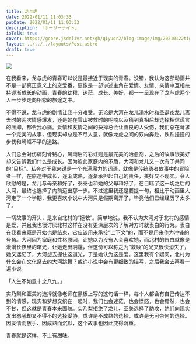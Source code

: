 ```yaml
---
title: 龙与虎
date: 2022/01/11 11:03:33
pubDate: 2022/01/11 11:03:33
description: 「ホーリーナイト」
isTalk: true
cover: https://gcore.jsdelivr.net/gh/qiyuor2/blog-image/img/20210122tiger.jpeg
layout: ../../../layouts/Post.astro
draft: true
---
```


![](https://gcore.jsdelivr.net/gh/qiyuor2/blog-image/img/20210122tiger.jpeg)

在我看来，龙与虎的青春可以说是最接近于现实的青春。没错，我认为这部动画并不是一部真正意义上的恋爱番，更像是一部讲述主角在爱情、友情、亲情中互相扶持逐渐成长的动画，青春的幼稚、迷茫、成长、美好，都一一呈现在了龙与虎两个人一步步走向相恋的旅途之中。

不得不说，龙与虎的剧情让我十分难受。无论是大河在龙儿溺水时和圣诞夜龙儿离去时的两次情感爆发，还是她在雪山被救时的呢喃以及猜到真相后却选择相信谎言的压抑，都令我心痛。爱情和友情之间的抉择总会让善良的人受伤，我们总在苛求一个完美的故事，但现实却总是不尽人意，就像龙虎之间的双向奔赴，跌跌撞撞的步伐和崎岖不平的道路。

人们总会对伤痛刻骨铭心，风雨后的彩虹则是最完美的治愈剂，之后的故事很美好却又告诉我们什么是成长。因为彼此家庭内的矛盾，大河和龙儿又一次有了共同的“目标”。私奔对于我来说是一个充满魔力的词语，就像是传统勇者故事中的冒险者一样，在旅途中成长，逐渐成熟，逐渐承担起自己的责任，美好又不现实。令人欣慰的是，龙儿与母亲和好了，泰泰也和她的父母和好了，在目睹了这一切之后的大河，最终也选择了向前迈出那一步。不过这里我还是要提一句，相比于动画里大河走了一个学期，我更喜欢小说中大河只是假期离开了，毕竟他们已经经历了太多了。

一切故事的开头，是来自北村的“拯救”。简单地说，我不认为大河对于北村的感情是爱，并且我也很讨厌北村这样在没有更深层次的了解对方时就表白的行为。表白在我看来既是开始也是结束，它应该用来承接“上下文”的，而不是用来作为冲锋的号角。大河因为家庭和性格原因，让她以为没有人会喜欢她，而北村的告白就像是漫漫长夜里的曙光，让她走出阴霾，但这份可以称之为“救赎”的光又很快消失了，她又迷茫了，大河想去握住这道光，于是她认为这是爱。这里我有个疑问，北村为什么会在文化祭去约大河跳舞？或许小说中会有更细致的描写，之后我会去再看一遍小说。

「人生不如意十之八九。」

实乃梨和亚美的选择就像老师在黑板上写的这句话一样，每个人都会有自己传达不到的情感，现实和梦想交织在一起时，我们也会迷茫，也会愤怒，也会黯然，也会不甘，但这就是青春本来面貌。实乃梨拒绝了龙儿、亚美选择了助攻，她们向现实发出怒吼却又不得不的选择妥协，或许是不成熟的选择，或许是无可奈何的选择。因友情而放手、因成熟而沉默，这个故事也因此变得沉重。

青春就是这样，不止有甜味。
